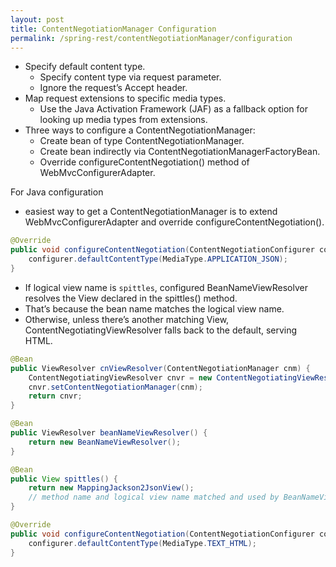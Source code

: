 ```yaml
---
layout: post
title: ContentNegotiationManager Configuration
permalink: /spring-rest/contentNegotiationManager/configuration
---
```


- Specify default content type.
  - Specify content type via request parameter.
  - Ignore the request’s Accept header.
- Map request extensions to specific media types.
  - Use the Java Activation Framework (JAF) as a fallback option for looking up media types from extensions.
- Three ways to configure a ContentNegotiationManager:
  - Create bean of type ContentNegotiationManager.
  - Create bean indirectly via ContentNegotiationManagerFactoryBean.
  - Override configureContentNegotiation() method of WebMvcConfigurerAdapter.

For Java configuration
- easiest way to get a ContentNegotiationManager is to extend WebMvcConfigurerAdapter and override configureContentNegotiation().

```java
@Override
public void configureContentNegotiation(ContentNegotiationConfigurer configurer) {
    configurer.defaultContentType(MediaType.APPLICATION_JSON);
}
```

- If logical view name is `spittles`, configured BeanNameViewResolver resolves the View declared in the spittles() method.
- That’s because the bean name matches the logical view name.
- Otherwise, unless there’s another matching View, ContentNegotiatingViewResolver falls back to the default, serving HTML.

```java
@Bean
public ViewResolver cnViewResolver(ContentNegotiationManager cnm) {
    ContentNegotiatingViewResolver cnvr = new ContentNegotiatingViewResolver();
    cnvr.setContentNegotiationManager(cnm);
    return cnvr;
}

@Bean
public ViewResolver beanNameViewResolver() {
    return new BeanNameViewResolver();
}

@Bean
public View spittles() {
    return new MappingJackson2JsonView();
    // method name and logical view name matched and used by BeanNameViewResolver
}

@Override
public void configureContentNegotiation(ContentNegotiationConfigurer configurer) {
    configurer.defaultContentType(MediaType.TEXT_HTML);
}
```
